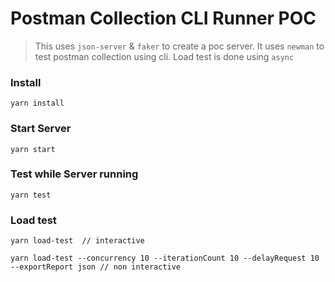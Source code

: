 # Postman Collection CLI Runner POC

> This uses `json-server` & `faker` to create a poc server.
> It uses `newman` to test postman collection using cli. Load test is done using `async`

### Install
    yarn install

### Start Server
    yarn start

### Test while Server running
    yarn test

### Load test
    yarn load-test  // interactive

    yarn load-test --concurrency 10 --iterationCount 10 --delayRequest 10 --exportReport json // non interactive
